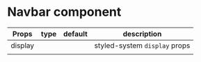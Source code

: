 # Navbar component

| Props   | type | default | description                   |
| ------- | ---- | ------- | ----------------------------- |
| display |      |         | styled-system `display` props |
|         |      |         |                               |
